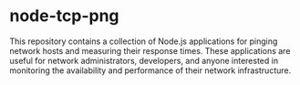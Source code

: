 # node-tcp-png
This repository contains a collection of Node.js applications for pinging network hosts and measuring their response times. These applications are useful for network administrators, developers, and anyone interested in monitoring the availability and performance of their network infrastructure.

